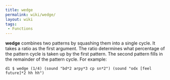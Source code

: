 ```yaml
---
title: wedge
permalink: wiki/wedge/
layout: wiki
tags:
 - Functions
---
```


**wedge** combines two patterns by squashing them into a single cycle.
It takes a ratio as the first argument. The ratio determines what
percentage of the pattern cycle is taken up by the first pattern. The
second pattern fills in the remainder of the pattern cycle. For example:

    d1 $ wedge (1/4) (sound "bd*2 arpy*3 cp sn*2") (sound "odx [feel future]*2 hh hh")
